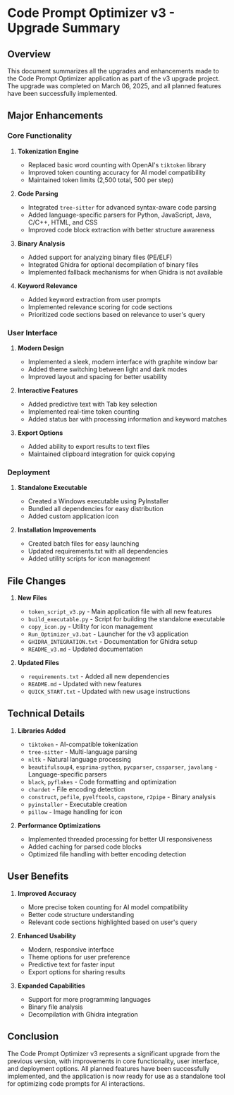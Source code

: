 # Code Prompt Optimizer v3 - Upgrade Summary

## Overview

This document summarizes all the upgrades and enhancements made to the Code Prompt Optimizer application as part of the v3 upgrade project. The upgrade was completed on March 06, 2025, and all planned features have been successfully implemented.

## Major Enhancements

### Core Functionality

1. **Tokenization Engine**
   - Replaced basic word counting with OpenAI's `tiktoken` library
   - Improved token counting accuracy for AI model compatibility
   - Maintained token limits (2,500 total, 500 per step)

2. **Code Parsing**
   - Integrated `tree-sitter` for advanced syntax-aware code parsing
   - Added language-specific parsers for Python, JavaScript, Java, C/C++, HTML, and CSS
   - Improved code block extraction with better structure awareness

3. **Binary Analysis**
   - Added support for analyzing binary files (PE/ELF)
   - Integrated Ghidra for optional decompilation of binary files
   - Implemented fallback mechanisms for when Ghidra is not available

4. **Keyword Relevance**
   - Added keyword extraction from user prompts
   - Implemented relevance scoring for code sections
   - Prioritized code sections based on relevance to user's query

### User Interface

1. **Modern Design**
   - Implemented a sleek, modern interface with graphite window bar
   - Added theme switching between light and dark modes
   - Improved layout and spacing for better usability

2. **Interactive Features**
   - Added predictive text with Tab key selection
   - Implemented real-time token counting
   - Added status bar with processing information and keyword matches

3. **Export Options**
   - Added ability to export results to text files
   - Maintained clipboard integration for quick copying

### Deployment

1. **Standalone Executable**
   - Created a Windows executable using PyInstaller
   - Bundled all dependencies for easy distribution
   - Added custom application icon

2. **Installation Improvements**
   - Created batch files for easy launching
   - Updated requirements.txt with all dependencies
   - Added utility scripts for icon management

## File Changes

1. **New Files**
   - `token_script_v3.py` - Main application file with all new features
   - `build_executable.py` - Script for building the standalone executable
   - `copy_icon.py` - Utility for icon management
   - `Run_Optimizer_v3.bat` - Launcher for the v3 application
   - `GHIDRA_INTEGRATION.txt` - Documentation for Ghidra setup
   - `README_v3.md` - Updated documentation

2. **Updated Files**
   - `requirements.txt` - Added all new dependencies
   - `README.md` - Updated with new features
   - `QUICK_START.txt` - Updated with new usage instructions

## Technical Details

1. **Libraries Added**
   - `tiktoken` - AI-compatible tokenization
   - `tree-sitter` - Multi-language parsing
   - `nltk` - Natural language processing
   - `beautifulsoup4`, `esprima-python`, `pycparser`, `cssparser`, `javalang` - Language-specific parsers
   - `black`, `pyflakes` - Code formatting and optimization
   - `chardet` - File encoding detection
   - `construct`, `pefile`, `pyelftools`, `capstone`, `r2pipe` - Binary analysis
   - `pyinstaller` - Executable creation
   - `pillow` - Image handling for icon

2. **Performance Optimizations**
   - Implemented threaded processing for better UI responsiveness
   - Added caching for parsed code blocks
   - Optimized file handling with better encoding detection

## User Benefits

1. **Improved Accuracy**
   - More precise token counting for AI model compatibility
   - Better code structure understanding
   - Relevant code sections highlighted based on user's query

2. **Enhanced Usability**
   - Modern, responsive interface
   - Theme options for user preference
   - Predictive text for faster input
   - Export options for sharing results

3. **Expanded Capabilities**
   - Support for more programming languages
   - Binary file analysis
   - Decompilation with Ghidra integration

## Conclusion

The Code Prompt Optimizer v3 represents a significant upgrade from the previous version, with improvements in core functionality, user interface, and deployment options. All planned features have been successfully implemented, and the application is now ready for use as a standalone tool for optimizing code prompts for AI interactions. 